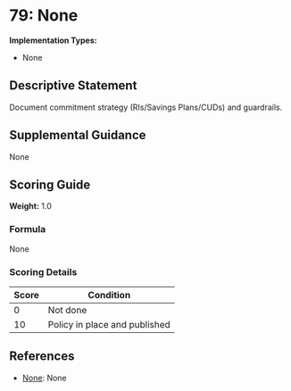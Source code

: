# 79: None

**Implementation Types:**
- None

## Descriptive Statement

Document commitment strategy (RIs/Savings Plans/CUDs) and guardrails.

## Supplemental Guidance

None

## Scoring Guide

**Weight:** 1.0

### Formula

None

### Scoring Details

| Score | Condition |
| ----- | --------- |
| 0 | Not done |
| 10 | Policy in place and published |

## References

- [None](None): None

